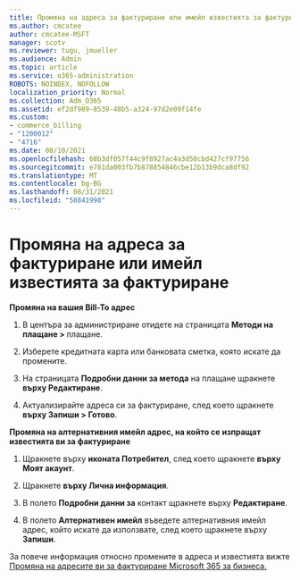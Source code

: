 ```yaml
---
title: Промяна на адреса за фактуриране или имейл известията за фактуриране
ms.author: cmcatee
author: cmcatee-MSFT
manager: scotv
ms.reviewer: tugu, jmueller
ms.audience: Admin
ms.topic: article
ms.service: o365-administration
ROBOTS: NOINDEX, NOFOLLOW
localization_priority: Normal
ms.collection: Adm_O365
ms.assetid: ef2df989-8539-48b5-a324-97d2e09f14fe
ms.custom:
- commerce_billing
- "1200012"
- "4716"
ms.date: 08/10/2021
ms.openlocfilehash: 68b3df057f44c9f8927ac4a3d58cbd427cf97756
ms.sourcegitcommit: e781da003fb7b878854846cbe12b13b9dca8df92
ms.translationtype: MT
ms.contentlocale: bg-BG
ms.lasthandoff: 08/31/2021
ms.locfileid: "58841998"
---
```

# <a name="change-billing-address-or-billing-email-notifications"></a>Промяна на адреса за фактуриране или имейл известията за фактуриране

**Промяна на вашия Bill-To адрес**

1. В центъра за администриране отидете на страницата **Методи на плащане > [](https://go.microsoft.com/fwlink/p/?linkid=2018806)** плащане.

2. Изберете кредитната карта или банковата сметка, която искате да промените.

3. На страницата **Подробни данни за метода** на плащане щракнете **върху Редактиране**.

4. Актуализирайте адреса си за фактуриране, след което щракнете **върху Запиши > Готово**.

**Промяна на алтернативния имейл адрес, на който се изпращат известията ви за фактуриране** 

1. Щракнете върху **иконата Потребител**, след което щракнете **върху Моят акаунт**.

2. Щракнете **върху Лична информация**.

3. В полето **Подробни данни за** контакт щракнете върху **Редактиране**.

4. В полето **Алтернативен имейл** въведете алтернативния имейл адрес, който искате да използвате, след което щракнете върху **Запиши**.

За повече информация относно промените в адреса и известията вижте [Промяна на адресите ви за фактуриране Microsoft 365 за бизнеса.](https://docs.microsoft.com/microsoft-365/commerce/billing-and-payments/change-your-billing-addresses)
